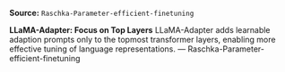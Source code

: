 **Source:** `Raschka-Parameter-efficient-finetuning`

**LLaMA-Adapter: Focus on Top Layers**
LLaMA-Adapter adds learnable adaption prompts only to the topmost transformer layers, enabling more effective tuning of language representations. — Raschka-Parameter-efficient-finetuning

